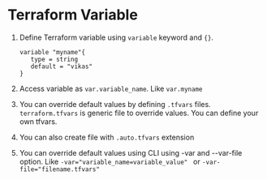 # Terraform Variable
1. Define Terraform variable using `variable` keyword and `{}`.
   
   ```
   variable "myname"{
      type = string
      default = "vikas"
   }
   ```
2. Access variable as `var.variable_name`. Like `var.myname`
3. You can override default values by defining `.tfvars` files. `terraform.tfvars` is generic file to override values. You can define your own tfvars.
4. You can also create file with `.auto.tfvars` extension
5. You can override default values using CLI using -var and --var-file option. Like `-var="variable_name=variable_value" ` or `-var-file="filename.tfvars" `
